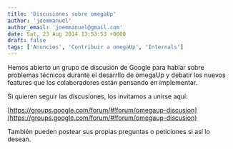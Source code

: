 ```yaml
---
title: 'Discusiones sobre omegaUp'
author: 'joemmanuel'
author_email: 'joemmanuel@gmail.com'
date: Sat, 23 Aug 2014 13:53:53 +0000
draft: false
tags: ['Anuncios', 'Contribuir a omegaUp', 'Internals']
---
```


Hemos abierto un grupo de discusión de Google para hablar sobre problemas técnicos durante el desarrllo de omegaUp y debatir los nuevos features que los colaboradores están pensando en implementar.

Si quieren seguir las discusiones, los invitamos a unirse aquí:

[https://groups.google.com/forum/#!forum/omegaup-discusion](https://groups.google.com/forum/#!forum/omegaup-discusion)

También pueden postear sus propias preguntas o peticiones si así lo desean.